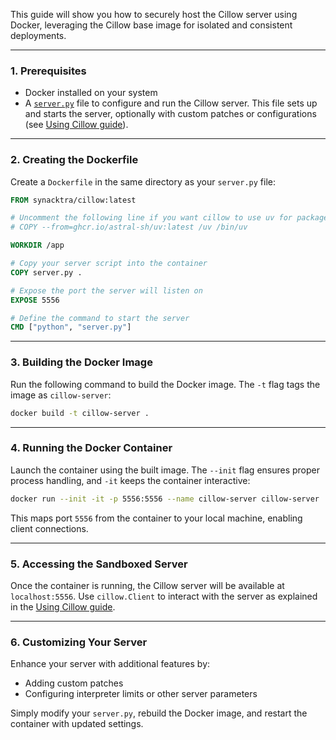 This guide will show you how to securely host the Cillow server using Docker, leveraging the Cillow base image for isolated and consistent deployments.

---

### 1. **Prerequisites**
- Docker installed on your system
- A [`server.py`](https://github.com/synacktraa/cillow/blob/main/server.py) file to configure and run the Cillow server. This file sets up and starts the server, optionally with custom patches or configurations (see [Using Cillow guide](./quickstart/using_cillow.md)).

---

### 2. **Creating the Dockerfile**
Create a `Dockerfile` in the same directory as your `server.py` file:

```dockerfile
FROM synacktra/cillow:latest

# Uncomment the following line if you want cillow to use uv for package installation
# COPY --from=ghcr.io/astral-sh/uv:latest /uv /bin/uv

WORKDIR /app

# Copy your server script into the container
COPY server.py .

# Expose the port the server will listen on
EXPOSE 5556

# Define the command to start the server
CMD ["python", "server.py"]
```

---

### 3. **Building the Docker Image**
Run the following command to build the Docker image. The `-t` flag tags the image as `cillow-server`:

```bash
docker build -t cillow-server .
```

---

### 4. **Running the Docker Container**
Launch the container using the built image. The `--init` flag ensures proper process handling, and `-it` keeps the container interactive:

```bash
docker run --init -it -p 5556:5556 --name cillow-server cillow-server
```

This maps port `5556` from the container to your local machine, enabling client connections.

---

### 5. **Accessing the Sandboxed Server**
Once the container is running, the Cillow server will be available at `localhost:5556`. Use `cillow.Client` to interact with the server as explained in the [Using Cillow guide](./quickstart/using_cillow.md#interacting-with-the-server).

---

### 6. **Customizing Your Server**
Enhance your server with additional features by:
- Adding custom patches
- Configuring interpreter limits or other server parameters

Simply modify your `server.py`, rebuild the Docker image, and restart the container with updated settings.
